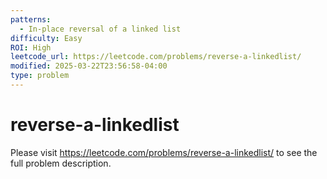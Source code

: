 ```yaml
---
patterns:
  - In-place reversal of a linked list
difficulty: Easy
ROI: High
leetcode_url: https://leetcode.com/problems/reverse-a-linkedlist/
modified: 2025-03-22T23:56:58-04:00
type: problem
---
```


# reverse-a-linkedlist

Please visit https://leetcode.com/problems/reverse-a-linkedlist/ to see the full problem description.
